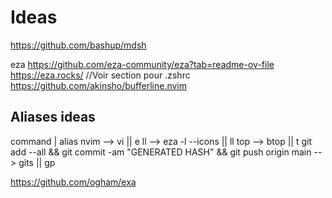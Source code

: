 # Ideas

<https://github.com/bashup/mdsh>

eza
<https://github.com/eza-community/eza?tab=readme-ov-file>
<https://eza.rocks/> //Voir section pour .zshrc
<https://github.com/akinsho/bufferline.nvim>

## Aliases ideas

command | alias
nvim --> vi || e
ll --> eza -l --icons || ll
top --> btop || t
git add --all && git commit -am "GENERATED HASH" && git push origin main --> gits || gp

<https://github.com/ogham/exa>
